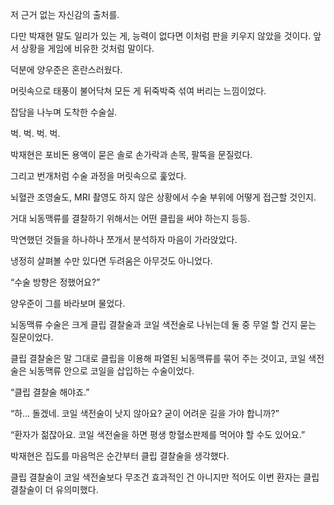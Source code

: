 저 근거 없는 자신감의 출처를.

다만 박재현 말도 일리가 있는 게, 능력이 없다면 이처럼 판을 키우지 않았을 것이다. 앞서 상황을 게임에 비유한 것처럼 말이다.

덕분에 양우준은 혼란스러웠다.

머릿속으로 태풍이 불어닥쳐 모든 게 뒤죽박죽 섞여 버리는 느낌이었다.

잡담을 나누며 도착한 수술실.

벅. 벅. 벅. 벅.

박재현은 포비돈 용액이 묻은 솔로 손가락과 손목, 팔뚝을 문질렀다.

그리고 번개처럼 수술 과정을 머릿속으로 훑었다.

뇌혈관 조영술도, MRI 촬영도 하지 않은 상황에서 수술 부위에 어떻게 접근할 것인지.

거대 뇌동맥류를 결찰하기 위해서는 어떤 클립을 써야 하는지 등등.

막연했던 것들을 하나하나 쪼개서 분석하자 마음이 가라앉았다.

냉정히 살펴볼 수만 있다면 두려움은 아무것도 아니었다.

“수술 방향은 정했어요?”

양우준이 그를 바라보며 물었다.

뇌동맥류 수술은 크게 클립 결찰술과 코일 색전술로 나뉘는데 둘 중 무얼 할 건지 묻는 질문이었다.

클립 결찰술은 말 그대로 클립을 이용해 파열된 뇌동맥류를 묶어 주는 것이고, 코일 색전술은 뇌동맥류 안으로 코일을 삽입하는 수술이었다.

“클립 결찰술 해야죠.”

“하… 돌겠네. 코일 색전술이 낫지 않아요? 굳이 어려운 길을 가야 합니까?”

“환자가 젊잖아요. 코일 색전술을 하면 평생 항혈소판제를 먹어야 할 수도 있어요.”

박재현은 집도를 마음먹은 순간부터 클립 결찰술을 생각했다.

클립 결찰술이 코일 색전술보다 무조건 효과적인 건 아니지만 적어도 이번 환자는 클립 결찰술이 더 유의미했다.